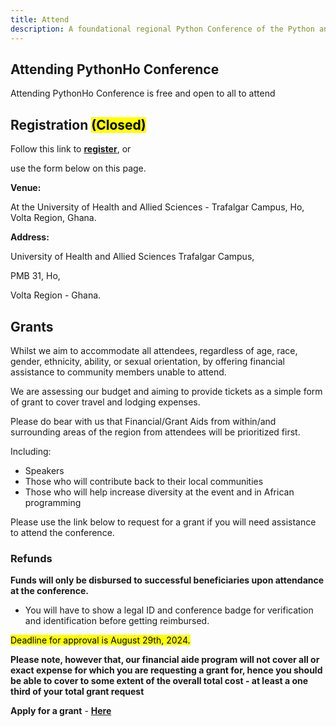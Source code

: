 ```yaml
---
title: Attend
description: A foundational regional Python Conference of the Python and developer community in Volta.
---
```


## Attending PythonHo Conference

Attending PythonHo Conference is free and open to all to attend

## Registration <mark>(Closed)</mark>

Follow this link to <a href="https://ti.to/pythonho/2024" target="_blank">**register**</a>, or

use the form below on this page.

<html>
    <head>
    <script src="https://js.tito.io/v2" async></script>
  </head>
  <body>
    <tito-widget
      event="pythonho/2024"
    ></tito-widget>
  </body>
</html>

**Venue:**  

At the University of Health and Allied Sciences - Trafalgar Campus, Ho, Volta Region, Ghana.

**Address:**

University of Health and Allied Sciences Trafalgar Campus,

PMB 31, Ho,

Volta Region - Ghana.

## Grants

Whilst we aim to accommodate all attendees, regardless of age, race, gender, ethnicity, ability, or sexual orientation, by offering financial assistance to community members unable to attend.

We are assessing our budget and aiming to provide tickets as a simple form of grant to cover travel and lodging expenses.

Please do bear with us that Financial/Grant Aids from within/and surrounding areas of the region from attendees will be prioritized first.

Including:

- Speakers
- Those who will contribute back to their local communities
- Those who will help increase diversity at the event and in African programming

Please use the link below to request for a grant if you will need assistance to attend the conference.

### Refunds

**Funds will only be disbursed to successful beneficiaries upon attendance at the conference.**

- You will have to show a legal ID and conference badge for verification and identification before getting reimbursed.

<mark>Deadline for approval is August 29th, 2024.</mark>

**Please note, however that, our financial aide program will not cover all or exact expense for which you are requesting a grant for, hence you should be able to cover to some extent of the overall total cost - at least a one third of your total grant request**

**Apply for a grant** - <a href="https://forms.gle/kuzwgmwCW2sVdLVh6" target="_blank">**Here**</a> 

